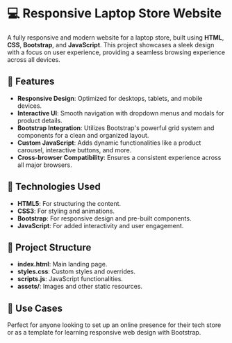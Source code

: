 <h1>💻 Responsive Laptop Store Website</h1>
<p>
  A fully responsive and modern website for a laptop store, built using
  <strong>HTML</strong>, <strong>CSS</strong>, <strong>Bootstrap</strong>, and
  <strong>JavaScript</strong>. This project showcases a sleek design with a focus
  on user experience, providing a seamless browsing experience across all devices.
</p>

<h2>🌟 Features</h2>
<ul>
  <li><strong>Responsive Design</strong>: Optimized for desktops, tablets, and mobile devices.</li>
  <li><strong>Interactive UI</strong>: Smooth navigation with dropdown menus and modals for product details.</li>
  <li><strong>Bootstrap Integration</strong>: Utilizes Bootstrap's powerful grid system and components for a clean and organized layout.</li>
  <li><strong>Custom JavaScript</strong>: Adds dynamic functionalities like a product carousel, interactive buttons, and more.</li>
  <li><strong>Cross-browser Compatibility</strong>: Ensures a consistent experience across all major browsers.</li>
</ul>

<h2>🚀 Technologies Used</h2>
<ul>
  <li><strong>HTML5</strong>: For structuring the content.</li>
  <li><strong>CSS3</strong>: For styling and animations.</li>
  <li><strong>Bootstrap</strong>: For responsive design and pre-built components.</li>
  <li><strong>JavaScript</strong>: For added interactivity and user engagement.</li>
</ul>

<h2>📂 Project Structure</h2>
<ul>
  <li><strong>index.html</strong>: Main landing page.</li>
  <li><strong>styles.css</strong>: Custom styles and overrides.</li>
  <li><strong>scripts.js</strong>: JavaScript functionalities.</li>
  <li><strong>assets/</strong>: Images and other static resources.</li>
</ul>

<h2>🎯 Use Cases</h2>
<p>
  Perfect for anyone looking to set up an online presence for their tech store or as a template for learning responsive web design with Bootstrap.
</p>
